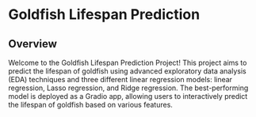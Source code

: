 # Goldfish Lifespan Prediction

## Overview
Welcome to the Goldfish Lifespan Prediction Project! This project aims to predict the lifespan of goldfish using advanced exploratory data analysis (EDA) techniques and three different linear regression models: linear regression, Lasso regression, and Ridge regression. The best-performing model is deployed as a Gradio app, allowing users to interactively predict the lifespan of goldfish based on various features.
